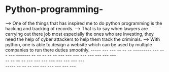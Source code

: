 # Python-programming-
--> One of the things that has inspired me to do python programming is the hacking and tracking of records. 
--> That is to say when lawyers are carrying out there job most especially the ones who are investing, they need the help of cyber attackers to help them track the criminals.
--> With python, one is able to design a website which can be used by multiple companies to run there duties smoothly.
       -----  ---   ---  -- -- --     ---------     ---     ---    ---     -------
     --         --  --   --     --       ---        --- --- ---    ---   --- --- ---    
     --           --     --     --       ---        --- --- ---    ---   --- --- ---    
       -----      --     --     --       ---        ---     ---    ---   ---     ---  
